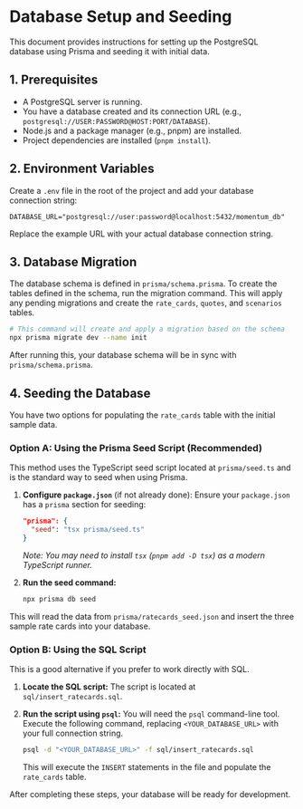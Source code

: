 # Database Setup and Seeding

This document provides instructions for setting up the PostgreSQL database using Prisma and seeding it with initial data.

## 1. Prerequisites

-   A PostgreSQL server is running.
-   You have a database created and its connection URL (e.g., `postgresql://USER:PASSWORD@HOST:PORT/DATABASE`).
-   Node.js and a package manager (e.g., pnpm) are installed.
-   Project dependencies are installed (`pnpm install`).

## 2. Environment Variables

Create a `.env` file in the root of the project and add your database connection string:

```
DATABASE_URL="postgresql://user:password@localhost:5432/momentum_db"
```

Replace the example URL with your actual database connection string.

## 3. Database Migration

The database schema is defined in `prisma/schema.prisma`. To create the tables defined in the schema, run the migration command. This will apply any pending migrations and create the `rate_cards`, `quotes`, and `scenarios` tables.

```bash
# This command will create and apply a migration based on the schema
npx prisma migrate dev --name init
```

After running this, your database schema will be in sync with `prisma/schema.prisma`.

## 4. Seeding the Database

You have two options for populating the `rate_cards` table with the initial sample data.

### Option A: Using the Prisma Seed Script (Recommended)

This method uses the TypeScript seed script located at `prisma/seed.ts` and is the standard way to seed when using Prisma.

1.  **Configure `package.json`** (if not already done):
    Ensure your `package.json` has a `prisma` section for seeding:
    ```json
    "prisma": {
      "seed": "tsx prisma/seed.ts"
    }
    ```
    *Note: You may need to install `tsx` (`pnpm add -D tsx`) as a modern TypeScript runner.*

2.  **Run the seed command:**
    ```bash
    npx prisma db seed
    ```

This will read the data from `prisma/ratecards_seed.json` and insert the three sample rate cards into your database.

### Option B: Using the SQL Script

This is a good alternative if you prefer to work directly with SQL.

1.  **Locate the SQL script:** The script is located at `sql/insert_ratecards.sql`.

2.  **Run the script using `psql`:**
    You will need the `psql` command-line tool. Execute the following command, replacing `<YOUR_DATABASE_URL>` with your full connection string.

    ```bash
    psql -d "<YOUR_DATABASE_URL>" -f sql/insert_ratecards.sql
    ```

    This will execute the `INSERT` statements in the file and populate the `rate_cards` table.

After completing these steps, your database will be ready for development.
